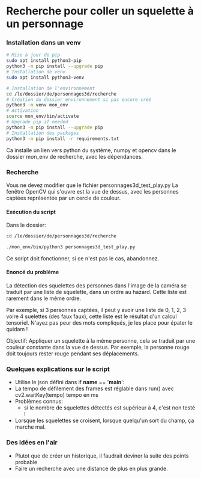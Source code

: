 # Recherche pour coller un squelette à un personnage


### Installation dans un venv

``` bash
# Mise à jour de pip
sudo apt install python3-pip
python3 -m pip install --upgrade pip
# Installation de venv
sudo apt install python3-venv

# Installation de l'environnement
cd /le/dossier/de/personnages3d/recherche
# Création du dossier environnement si pas encore créé
python3 -m venv mon_env
# Activation
source mon_env/bin/activate
# Upgrade pip if needed
python3 -m pip install --upgrade pip
# Installation des packages
python3 -m pip install -r requirements.txt
```

Ca installe un lien vers python du système, numpy et opencv dans le dossier mon_env de recherche, avec les dépendances.

### Recherche

Vous ne devez modifier que le fichier personnages3d_test_play.py
La fenêtre OpenCV qui s'ouvre est la vue de dessus, avec les personnes captées représentée par un cercle de couleur.

#### Exécution du script

Dans le dossier:
``` bash
cd /le/dossier/de/personnages3d/recherche

./mon_env/bin/python3 personnages3d_test_play.py
```
Ce script doit fonctionner, si ce n'est pas le cas, abandonnez.

#### Enoncé du problème

La détection des squelettes des personnes dans l'image de la caméra se traduit par une liste de squelette, dans un ordre au hazard. Cette liste est rarement dans le même ordre.

Par exemple, si 3 personnes captées, il peut y avoir une liste de 0, 1, 2, 3 voire 4 suelettes (des faux faux), cette liste est le résultat d'un calcul tensoriel. N'ayez pas peur des mots compliqués, je les place pour épater le quidam !

Objectif:
Appliquer un squelette à la même personne, cela se traduit par une couleur constante dans la vue de dessus. Par exemple, la personne rouge doit toujours rester rouge pendant ses déplacements.

### Quelques explications sur le script

* Utilise le json défini dans if __name__ == '__main__':
* La tempo de défilement des frames est réglable dans run() avec cv2.waitKey(tempo) tempo en ms
* Problèmes connus:
    * si le nombre de squelettes détectés est supérieur à 4, c'est non testé !
* Lorsque les squelettes se croisent, lorsque quelqu'un sort du champ, ça marche mal.

### Des idées en l'air
* Plutot que de créer un historique, il faudrait deviner la suite des points probable
* Faire un recherche avec une distance de plus en plus grande.
